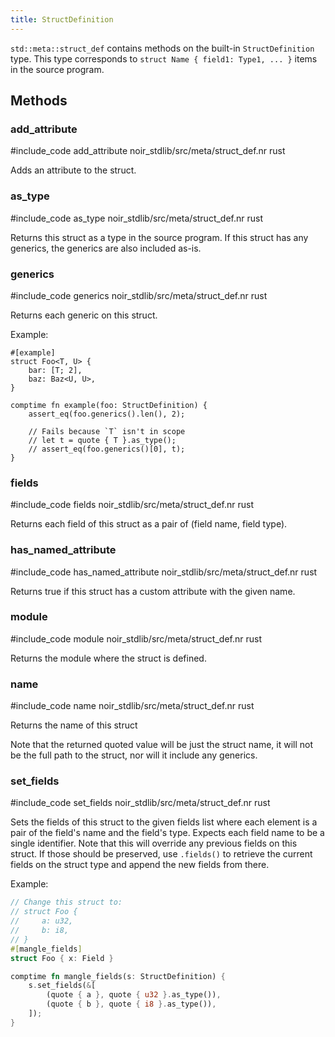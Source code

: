 ```yaml
---
title: StructDefinition
---
```


`std::meta::struct_def` contains methods on the built-in `StructDefinition` type.
This type corresponds to `struct Name { field1: Type1, ... }` items in the source program.

## Methods

### add_attribute

#include_code add_attribute noir_stdlib/src/meta/struct_def.nr rust

Adds an attribute to the struct.

### as_type

#include_code as_type noir_stdlib/src/meta/struct_def.nr rust

Returns this struct as a type in the source program. If this struct has
any generics, the generics are also included as-is.

### generics

#include_code generics noir_stdlib/src/meta/struct_def.nr rust

Returns each generic on this struct.

Example:

```
#[example]
struct Foo<T, U> {
    bar: [T; 2],
    baz: Baz<U, U>,
}

comptime fn example(foo: StructDefinition) {
    assert_eq(foo.generics().len(), 2);

    // Fails because `T` isn't in scope
    // let t = quote { T }.as_type();
    // assert_eq(foo.generics()[0], t);
}
```

### fields

#include_code fields noir_stdlib/src/meta/struct_def.nr rust

Returns each field of this struct as a pair of (field name, field type).

### has_named_attribute

#include_code has_named_attribute noir_stdlib/src/meta/struct_def.nr rust

Returns true if this struct has a custom attribute with the given name.

### module

#include_code module noir_stdlib/src/meta/struct_def.nr rust

Returns the module where the struct is defined.

### name

#include_code name noir_stdlib/src/meta/struct_def.nr rust

Returns the name of this struct

Note that the returned quoted value will be just the struct name, it will
not be the full path to the struct, nor will it include any generics.

### set_fields

#include_code set_fields noir_stdlib/src/meta/struct_def.nr rust

Sets the fields of this struct to the given fields list where each element
is a pair of the field's name and the field's type. Expects each field name
to be a single identifier. Note that this will override any previous fields
on this struct. If those should be preserved, use `.fields()` to retrieve the
current fields on the struct type and append the new fields from there.

Example:

```rust
// Change this struct to:
// struct Foo {
//     a: u32,
//     b: i8,
// }
#[mangle_fields]
struct Foo { x: Field }

comptime fn mangle_fields(s: StructDefinition) {
    s.set_fields(&[
        (quote { a }, quote { u32 }.as_type()),
        (quote { b }, quote { i8 }.as_type()),
    ]);
}
```
